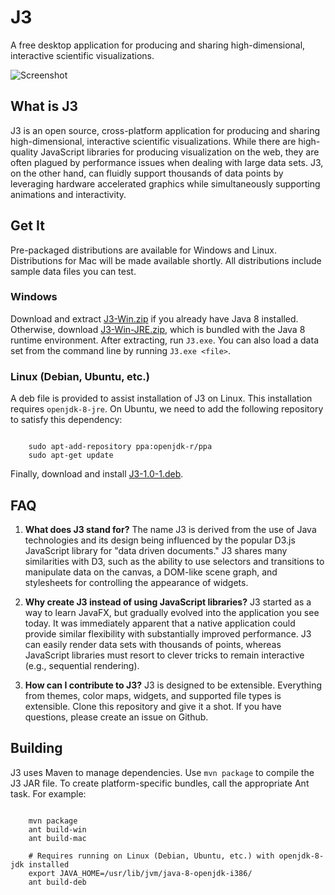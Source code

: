 # J3 #

A free desktop application for producing and sharing high-dimensional, interactive scientific visualizations.

![Screenshot](http://i.imgur.com/W2zqCTT.jpg)

## What is J3 ##

J3 is an open source, cross-platform application for producing and sharing high-dimensional, interactive scientific
visualizations.  While there are high-quality JavaScript libraries for producing visualization on the web, they are
often plagued by performance issues when dealing with large data sets.  J3, on the other hand, can fluidly support
thousands of data points by leveraging hardware accelerated graphics while simultaneously supporting animations and
interactivity.

## Get It ##

Pre-packaged distributions are available for Windows and Linux.  Distributions for Mac will be made available shortly.
All distributions include sample data files you can test.

### Windows ###

Download and extract [J3-Win.zip](https://github.com/MOEAFramework/J3/releases/download/1.0.0/J3-Win.zip) if you
already have Java 8 installed.  Otherwise, download [J3-Win-JRE.zip](https://github.com/MOEAFramework/J3/releases/download/1.0.0/J3-Win-JRE.zip),
which is bundled with the Java 8 runtime environment.  After extracting, run `J3.exe`.  You can also load a data set
from the command line by running `J3.exe <file>`.

### Linux (Debian, Ubuntu, etc.) ###

A deb file is provided to assist installation of J3 on Linux.  This installation requires `openjdk-8-jre`.  On
Ubuntu, we need to add the following repository to satisfy this dependency:

```

    sudo apt-add-repository ppa:openjdk-r/ppa
    sudo apt-get update
```

Finally, download and install [J3-1.0-1.deb](https://github.com/MOEAFramework/J3/releases/download/1.0.0/J3_1.0-1.deb).

## FAQ ##

1. **What does J3 stand for?**  The name J3 is derived from the use of Java technologies and its design being influenced
   by the popular D3.js JavaScript library for "data driven documents."  J3 shares many similarities with D3, such as
   the ability to use selectors and transitions to manipulate data on the canvas, a DOM-like scene graph, and
   stylesheets for controlling the appearance of widgets.
   
2. **Why create J3 instead of using JavaScript libraries?**  J3 started as a way to learn JavaFX, but gradually evolved
   into the application you see today.  It was immediately apparent that a native application could provide similar
   flexibility with substantially improved performance.  J3 can easily render data sets with thousands of points,
   whereas JavaScript libraries must resort to clever tricks to remain interactive (e.g., sequential rendering).
   
3. **How can I contribute to J3?**  J3 is designed to be extensible.  Everything from themes, color maps, widgets, and
   supported file types is extensible.  Clone this repository and give it a shot.  If you have questions, please create
   an issue on Github.

## Building ##

J3 uses Maven to manage dependencies.  Use `mvn package` to compile the J3 JAR file.  To create platform-specific
bundles, call the appropriate Ant task.  For example:

```

    mvn package
    ant build-win
    ant build-mac

    # Requires running on Linux (Debian, Ubuntu, etc.) with openjdk-8-jdk installed
    export JAVA_HOME=/usr/lib/jvm/java-8-openjdk-i386/
    ant build-deb
```
